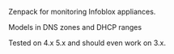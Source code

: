 Zenpack for monitoring Infoblox appliances.

Models in DNS zones and DHCP ranges

Tested on 4.x 5.x and should even work on 3.x. 
